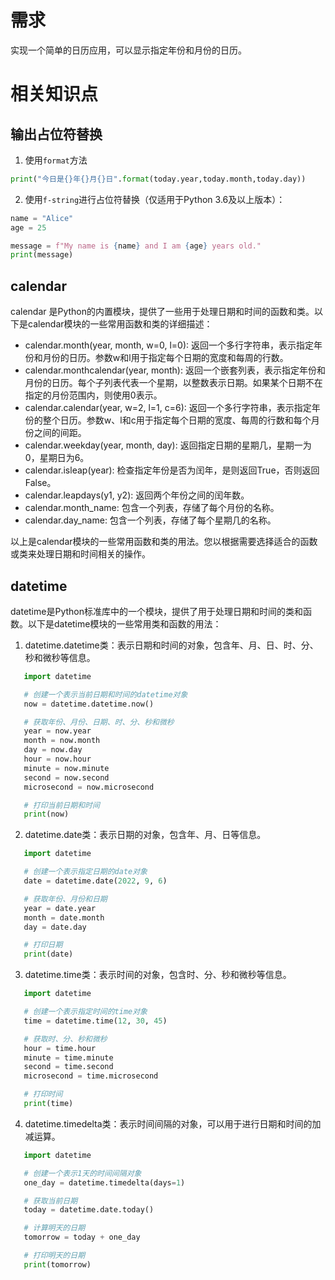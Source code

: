 # 需求
实现一个简单的日历应用，可以显示指定年份和月份的日历。

# 相关知识点

## 输出占位符替换


1. 使用`format`方法
```PYTHON
print("今日是{}年{}月{}日".format(today.year,today.month,today.day))
```

2. 使用`f-string`进行占位符替换（仅适用于Python 3.6及以上版本）：
```PYTHON
name = "Alice"
age = 25

message = f"My name is {name} and I am {age} years old."
print(message)

```

## calendar

calendar 是Python的内置模块，提供了一些用于处理日期和时间的函数和类。以下是calendar模块的一些常用函数和类的详细描述：

- calendar.month(year, month, w=0, l=0): 返回一个多行字符串，表示指定年份和月份的日历。参数w和l用于指定每个日期的宽度和每周的行数。
- calendar.monthcalendar(year, month): 返回一个嵌套列表，表示指定年份和月份的日历。每个子列表代表一个星期，以整数表示日期。如果某个日期不在指定的月份范围内，则使用0表示。
- calendar.calendar(year, w=2, l=1, c=6): 返回一个多行字符串，表示指定年份的整个日历。参数w、l和c用于指定每个日期的宽度、每周的行数和每个月份之间的间距。
- calendar.weekday(year, month, day): 返回指定日期的星期几，星期一为0，星期日为6。
- calendar.isleap(year): 检查指定年份是否为闰年，是则返回True，否则返回False。
- calendar.leapdays(y1, y2): 返回两个年份之间的闰年数。
- calendar.month_name: 包含一个列表，存储了每个月份的名称。
- calendar.day_name: 包含一个列表，存储了每个星期几的名称。

以上是calendar模块的一些常用函数和类的用法。您以根据需要选择适合的函数或类来处理日期和时间相关的操作。

## datetime

datetime是Python标准库中的一个模块，提供了用于处理日期和时间的类和函数。以下是datetime模块的一些常用类和函数的用法：

1. datetime.datetime类：表示日期和时间的对象，包含年、月、日、时、分、秒和微秒等信息。
```PYTHON
   import datetime

   # 创建一个表示当前日期和时间的datetime对象
   now = datetime.datetime.now()

   # 获取年份、月份、日期、时、分、秒和微秒
   year = now.year
   month = now.month
   day = now.day
   hour = now.hour
   minute = now.minute
   second = now.second
   microsecond = now.microsecond

   # 打印当前日期和时间
   print(now)

```

2. datetime.date类：表示日期的对象，包含年、月、日等信息。
```PYTHON
   import datetime

   # 创建一个表示指定日期的date对象
   date = datetime.date(2022, 9, 6)

   # 获取年份、月份和日期
   year = date.year
   month = date.month
   day = date.day

   # 打印日期
   print(date)

```

3. datetime.time类：表示时间的对象，包含时、分、秒和微秒等信息。
```PYTHON
   import datetime

   # 创建一个表示指定时间的time对象
   time = datetime.time(12, 30, 45)

   # 获取时、分、秒和微秒
   hour = time.hour
   minute = time.minute
   second = time.second
   microsecond = time.microsecond

   # 打印时间
   print(time)

```

4. datetime.timedelta类：表示时间间隔的对象，可以用于进行日期和时间的加减运算。
```PYTHON
   import datetime

   # 创建一个表示1天的时间间隔对象
   one_day = datetime.timedelta(days=1)

   # 获取当前日期
   today = datetime.date.today()

   # 计算明天的日期
   tomorrow = today + one_day

   # 打印明天的日期
   print(tomorrow)

```
